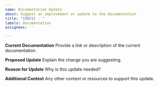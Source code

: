 ```yaml
---
name: Documentation Update
about: Suggest an improvement or update to the documentation
title: "[DOCS] - "
labels: documentation
assignees: ''

---
```


**Current Documentation**
Provide a link or description of the current documentation.

**Proposed Update**
Explain the change you are suggesting.

**Reason for Update**
Why is this update needed?

**Additional Context**
Any other context or resources to support this update.
